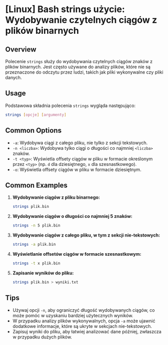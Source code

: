 # [Linux] Bash strings użycie: Wydobywanie czytelnych ciągów z plików binarnych

## Overview
Polecenie `strings` służy do wydobywania czytelnych ciągów znaków z plików binarnych. Jest często używane do analizy plików, które nie są przeznaczone do odczytu przez ludzi, takich jak pliki wykonywalne czy pliki danych.

## Usage
Podstawowa składnia polecenia `strings` wygląda następująco:

```bash
strings [opcje] [argumenty]
```

## Common Options
- `-a`: Wydobywa ciągi z całego pliku, nie tylko z sekcji tekstowych.
- `-n <liczba>`: Wydobywa tylko ciągi o długości co najmniej `<liczba>` znaków.
- `-t <typ>`: Wyświetla offsety ciągów w pliku w formacie określonym przez `<typ>` (np. `d` dla dziesiętnego, `x` dla szesnastkowego).
- `-o`: Wyświetla offsety ciągów w pliku w formacie dziesiętnym.

## Common Examples

1. **Wydobywanie ciągów z pliku binarnego:**

   ```bash
   strings plik.bin
   ```

2. **Wydobywanie ciągów o długości co najmniej 5 znaków:**

   ```bash
   strings -n 5 plik.bin
   ```

3. **Wydobywanie ciągów z całego pliku, w tym z sekcji nie-tekstowych:**

   ```bash
   strings -a plik.bin
   ```

4. **Wyświetlanie offsetów ciągów w formacie szesnastkowym:**

   ```bash
   strings -t x plik.bin
   ```

5. **Zapisanie wyników do pliku:**

   ```bash
   strings plik.bin > wyniki.txt
   ```

## Tips
- Używaj opcji `-n`, aby ograniczyć długość wydobywanych ciągów, co może pomóc w uzyskaniu bardziej użytecznych wyników.
- W przypadku analizy plików wykonywalnych, opcja `-a` może ujawnić dodatkowe informacje, które są ukryte w sekcjach nie-tekstowych.
- Zapisuj wyniki do pliku, aby łatwiej analizować dane później, zwłaszcza w przypadku dużych plików.